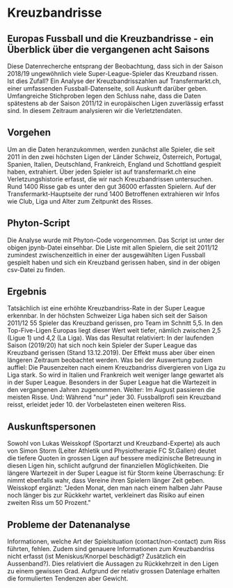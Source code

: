 # Kreuzbandrisse
## Europas Fussball und die Kreuzbandrisse - ein Überblick über die vergangenen acht Saisons

Diese Datenrecherche entsprang der Beobachtung, dass sich in der Saison 2018/19 ungewöhnlich viele Super-League-Spieler das Kreuzband rissen. Ist dies Zufall? Ein Analyse der Kreuzbandrisszahlen auf Transfermarkt.ch, einer umfassenden Fussball-Datenseite, soll Auskunft darüber geben. Umfangreiche Stichproben legen den Schluss nahe, dass die Daten spätestens ab der Saison 2011/12 in europäischen Ligen zuverlässig erfasst sind. In diesem Zeitraum analysieren wir die Verletztendaten.

## Vorgehen
Um an die Daten heranzukommen, werden zunächst alle Spieler, die seit 2011 in den zwei höchsten Ligen der Länder Schweiz, Österreich, Portugal, Spanien, Italien, Deutschland, Frankreich, England und Schottland gespielt haben, extrahiert. Über jeden Spieler ist auf transfermarkt.ch eine Verletzungshistorie erfasst, die wir nach Kreuzbandrissen untersuchen. Rund 1400 Risse gab es unter den gut 36000 erfassten Spielern. Auf der Transfermarkt-Hauptseite der rund 1400 Betroffenen extrahieren wir Infos wie Club, Liga und Alter zum Zeitpunkt des Risses.

## Phyton-Script
Die Analyse wurde mit Phyton-Code vorgenommen. Das Script ist unter der obigen jpynb-Datei einsehbar. Die Liste mit allen Spielern, die seit 2011/12 zumindest zwischenzeitlich in einer der ausgewählten Ligen Fussball gespielt haben und sich ein Kreuzband gerissen haben, sind in der obigen csv-Datei zu finden.

## Ergebnis
Tatsächlich ist eine erhöhte Kreuzbandriss-Rate in der Super League erkennbar. In der höchsten Schweizer Liga haben sich seit der Saison 2011/12 55 Spieler das Kreuzband gerissen, pro Team im Schnitt 5,5. In den Top-Five-Ligen Europas liegt dieser Wert weit tiefer, nämlich zwischen 2,5 (Ligue 1) und 4,2 (La Liga). Was das Resultat relativiert: In der laufenden Saison (2019/20) hat sich noch kein Spieler der Super League das Kreuzband gerissen (Stand 13.12.2019). Der Effekt muss aber über einen längeren Zeitraum beobachtet werden.
Was bei der Auswertung zudem auffiel: Die Pausenzeiten nach einem Kreuzbandriss divergieren von Liga zu Liga stark. So wird in Italien und Frankreich weit weniger lange gewartet als in der Super League. Besonders in der Super League hat die Wartezeit in den vergangenen Jahren zugenommen. Weiter: Im August passieren die meisten Risse. Und: Während "nur" jeder 30. Fussballprofi sein Kreuzband reisst, erleidet jeder 10. der Vorbelasteten einen weiteren Riss.

## Auskunftspersonen
Sowohl von Lukas Weisskopf (Sportarzt und Kreuzband-Experte) als auch von Simon Storm (Leiter Athletik und Physiotherapie FC St.Gallen) deutet die tiefere Quoten in grossen Ligen auf bessere medizinische Betreuung in diesen Ligen hin, schlicht aufgrund der finanziellen Möglichkeiten. Die längere Wartezeit in der Super League ist für Storm keine Überraschung: Er nimmt ebenfalls wahr, dass Vereine ihren Spielern länger Zeit geben. Weisskopf ergänzt: "Jeden Monat, den man nach einem halben Jahr Pause noch länger bis zur Rückkehr wartet, verkleinert das Risiko auf einen zweiten Riss um 50 Prozent."

## Probleme der Datenanalyse
Informationen, welche Art der Spielsituation (contact/non-contact) zum Riss führten, fehlen. Zudem sind genauere Informationen zum Kreuzbandriss nicht erfasst (ist Meniskus/Knorpel beschädigt? Zusätzlich ein Aussenband?). Dies relativiert die Aussagen zu Rückkehrzeit in den Ligen zu einem gewissen Grad. Aufgrund der relativ grossen Datenlage erhalten die formulierten Tendenzen aber Gewicht.



